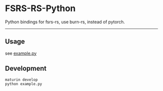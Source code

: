 # FSRS-RS-Python

Python bindings for fsrs-rs, use burn-rs, instead of pytorch.

---

## Usage

see [example.py](./example.py)

## Development

```bash
maturin develop
python example.py
```
